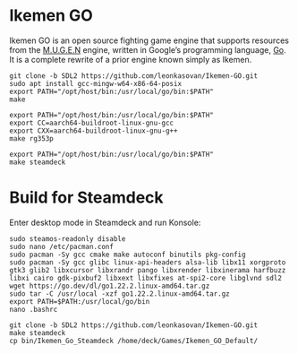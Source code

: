 # Ikemen GO

Ikemen GO is an open source fighting game engine that supports resources from the [M.U.G.E.N](https://en.wikipedia.org/wiki/Mugen_(game_engine)) engine, written in Google’s programming language, [Go](https://go.dev/). It is a complete rewrite of a prior engine known simply as Ikemen.

```
git clone -b SDL2 https://github.com/leonkasovan/Ikemen-GO.git
sudo apt install gcc-mingw-w64-x86-64-posix
export PATH="/opt/host/bin:/usr/local/go/bin:$PATH"
make

export PATH="/opt/host/bin:/usr/local/go/bin:$PATH"
export CC=aarch64-buildroot-linux-gnu-gcc
export CXX=aarch64-buildroot-linux-gnu-g++
make rg353p

export PATH="/opt/host/bin:/usr/local/go/bin:$PATH"
make steamdeck
```
# Build for Steamdeck
Enter desktop mode in Steamdeck and run Konsole:
```
sudo steamos-readonly disable
sudo nano /etc/pacman.conf
sudo pacman -Sy gcc cmake make autoconf binutils pkg-config
sudo pacman -Sy gcc glibc linux-api-headers alsa-lib libx11 xorgproto gtk3 glib2 libxcursor libxrandr pango libxrender libxinerama harfbuzz libxi cairo gdk-pixbuf2 libxext libxfixes at-spi2-core libglvnd sdl2
wget https://go.dev/dl/go1.22.2.linux-amd64.tar.gz
sudo tar -C /usr/local -xzf go1.22.2.linux-amd64.tar.gz
export PATH=$PATH:/usr/local/go/bin
nano .bashrc

git clone -b SDL2 https://github.com/leonkasovan/Ikemen-GO.git
make steamdeck
cp bin/Ikemen_Go_Steamdeck /home/deck/Games/Ikemen_GO_Default/
```
